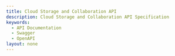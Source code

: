 ```yaml
---
title: Cloud Storage and Collaboration API
description: Cloud Storage and Collaboration API Specification
keywords: 
  - API Documentation
  - Swagger
  - OpenAPI
layout: none
--- 
```



<RedoclyAPIBlock src="/cloud-storage/index.yml" scrollYOffset={64}
  generateCodeSamples="languages: [
                                   {lang: 'curl'},
                                   {lang: 'JavaScript'}
                                  ]" />
